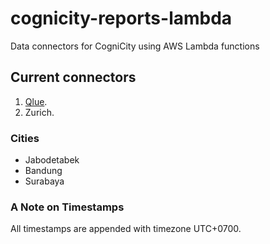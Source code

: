 cognicity-reports-lambda
========================
Data connectors for CogniCity using AWS Lambda functions

## Current connectors
1. [Qlue](http://www.qlue.co.id/).
2. Zurich.

### Cities
- Jabodetabek
- Bandung
- Surabaya

### A Note on Timestamps
All timestamps are appended with timezone UTC+0700.
